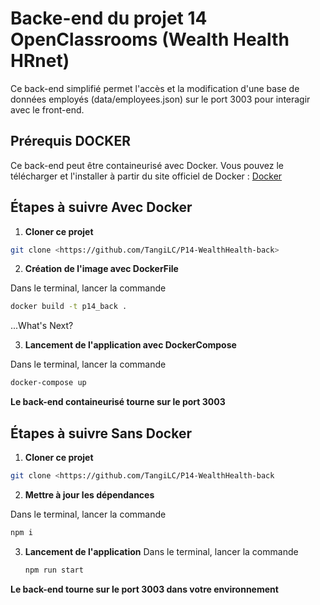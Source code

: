 # Backe-end du projet 14 OpenClassrooms (Wealth Health HRnet)

Ce back-end simplifié permet l'accès et la modification d'une base de données employés (data/employees.json) sur le port 3003 pour interagir avec le front-end.

## Prérequis DOCKER

Ce back-end peut être containeurisé avec Docker. Vous pouvez le télécharger et l'installer à partir du site officiel de Docker : [Docker](https://www.docker.com/get-started)

## Étapes à suivre Avec Docker

1. **Cloner ce projet**

```bash
git clone <https://github.com/TangiLC/P14-WealthHealth-back>
```

2. **Création de l'image avec DockerFile**

Dans le terminal, lancer la commande

```bash
docker build -t p14_back .
```

...What's Next?

3. **Lancement de l'application avec DockerCompose**

Dans le terminal, lancer la commande

```bash
docker-compose up
```

**Le back-end containeurisé tourne sur le port 3003**

## Étapes à suivre Sans Docker

1. **Cloner ce projet**

```bash
git clone <https://github.com/TangiLC/P14-WealthHealth-back
```

2. **Mettre à jour les dépendances**

Dans le terminal, lancer la commande

```bash
npm i
```

3. **Lancement de l'application**
   Dans le terminal, lancer la commande
   ```bash
   npm run start
   ```

**Le back-end tourne sur le port 3003 dans votre environnement**
